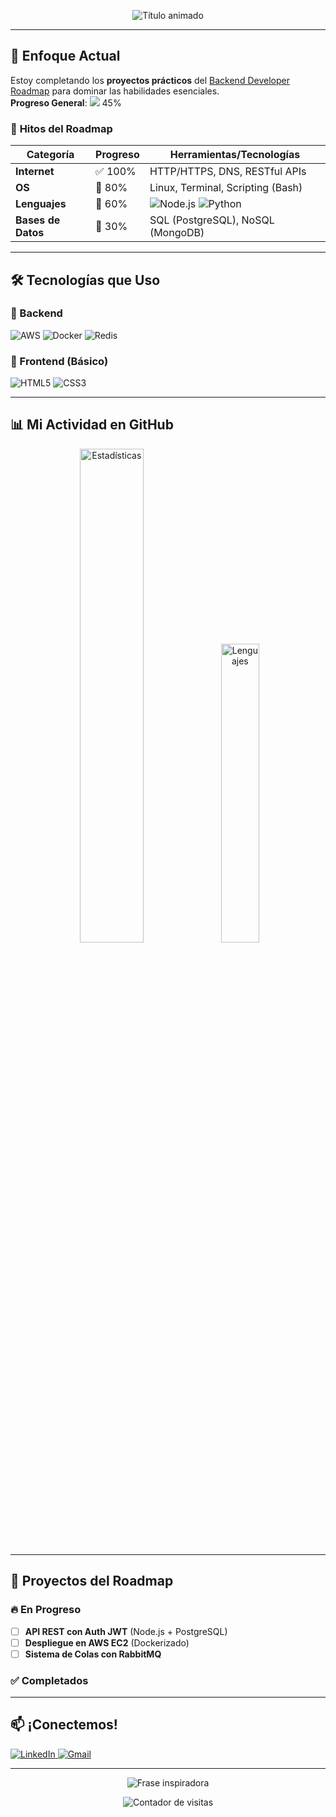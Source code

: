 <!-- Encabezado con animación -->
<p align="center">
  <img src="https://readme-typing-svg.demolab.com?font=Fira+Code&pause=1000&color=FFD700&width=435&lines=¡Hola!+👋+Soy+[Tu+Nombre];🚀+Backend+Dev+en+Formación;🌱+Domino+el+roadmap.sh;🛠️+Aprendiendo+con+proyectos+prácticos&center=true&size=25" alt="Título animado" />
</p>

---

<!-- Sección: Enfoque Actual -->
## 🌟 **Enfoque Actual** 
Estoy completando los **proyectos prácticos** del [Backend Developer Roadmap](https://roadmap.sh/backend) para dominar las habilidades esenciales.  
**Progreso General**: ![](https://geps.dev/progress/45?dangerColor=FFD700&warningColor=FFD700&successColor=FFD700) 45%  

### 📌 **Hitos del Roadmap**
| Categoría       | Progreso     | Herramientas/Tecnologías                          |
|-----------------|--------------|---------------------------------------------------|
| **Internet**    | ✅ 100%      | HTTP/HTTPS, DNS, RESTful APIs                     |
| **OS**          | 🔄 80%       | Linux, Terminal, Scripting (Bash)                |
| **Lenguajes**   | 🔄 60%       | ![Node.js](https://img.shields.io/badge/Node.js-339933?style=flat&logo=nodedotjs&logoColor=white) ![Python](https://img.shields.io/badge/Python-3776AB?style=flat&logo=python&logoColor=white) |
| **Bases de Datos** | 🔄 30%    | SQL (PostgreSQL), NoSQL (MongoDB)                |

---

<!-- Sección: Skills & Tools -->
## 🛠️ **Tecnologías que Uso**
### 🔧 Backend
![AWS](https://img.shields.io/badge/AWS-232F3E?style=for-the-badge&logo=amazonaws&logoColor=FFD700)
![Docker](https://img.shields.io/badge/Docker-2496ED?style=for-the-badge&logo=docker&logoColor=white)
![Redis](https://img.shields.io/badge/Redis-DC382D?style=for-the-badge&logo=redis&logoColor=white)

### 🎨 Frontend (Básico)
![HTML5](https://img.shields.io/badge/HTML5-E34F26?style=for-the-badge&logo=html5&logoColor=white)
![CSS3](https://img.shields.io/badge/CSS3-1572B6?style=for-the-badge&logo=css3&logoColor=white)

---

<!-- Estadísticas de GitHub -->
## 📊 **Mi Actividad en GitHub**
<p align="center">
  <img src="https://github-readme-stats.vercel.app/api?username=[TU_USERNAME]&show_icons=true&theme=radical&border_color=FFD700" alt="Estadísticas" width="45%"/>
  <img src="https://github-readme-stats.vercel.app/api/top-langs/?username=[TU_USERNAME]&layout=compact&theme=radical&border_color=FFD700" alt="Lenguajes" width="35%"/>
</p>

---

<!-- Sección: Proyectos -->
## 🚀 **Proyectos del Roadmap**
### 🔥 En Progreso
- [ ] **API REST con Auth JWT** (Node.js + PostgreSQL)
- [ ] **Despliegue en AWS EC2** (Dockerizado)
- [ ] **Sistema de Colas con RabbitMQ**

### ✅ Completados


---

<!-- Sección: Contacto -->
## 📫 **¡Conectemos!**
<p align="left">
  <a href="https://linkedin.com/in/[tu-perfil]" target="_blank">
    <img src="https://img.shields.io/badge/LinkedIn-0077B5?style=for-the-badge&logo=linkedin&logoColor=white" alt="LinkedIn"/>
  </a>
  <a href="mailto:tu@email.com">
    <img src="https://img.shields.io/badge/Gmail-D14836?style=for-the-badge&logo=gmail&logoColor=white" alt="Gmail"/>
  </a>
</p>

---

<!-- Pie de página con frase inspiradora -->
<p align="center">
  <img src="https://quotes-github-readme.vercel.app/api?type=horizontal&theme=radical&quote=El_backend_no_se_ve,_pero_se_siente.&author=Un_Dev_Anónimo" alt="Frase inspiradora"/>
</p>

<p align="center"> 
  <img src="https://komarev.com/ghpvc/?username=[TU_USERNAME]&label=👀+Visitantes&color=FFD700" alt="Contador de visitas"/>
</p>
